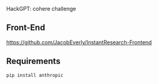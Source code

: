 HackGPT: cohere challenge

## Front-End

https://github.com/JacobEverly/InstantResearch-Frontend


## Requirements

```bash
pip install anthropic
```